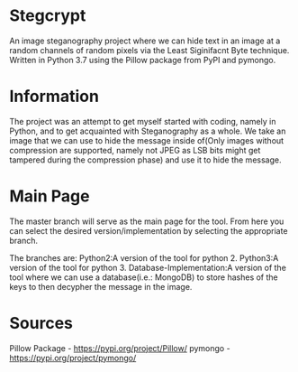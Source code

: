 # Stegcrypt
An image steganography project where we can hide text in an image at a random channels of random pixels via the Least Siginifacnt Byte technique. Written in Python 3.7 using the Pillow package from PyPI and pymongo.

# Information
The project was an attempt to get myself started with coding, namely in Python, and to get acquainted with Steganography as a whole.
We take an image that we can use to hide the message inside of(Only images without compression are supported, namely not JPEG as LSB bits might get tampered during the compression phase) and use it to hide the message.

# Main Page
The master branch will serve as the main page for the tool. From here you can select the desired version/implementation by selecting the appropriate branch.

The branches are:
Python2:A version of the tool for python 2.
Python3:A version of the tool for python 3.
Database-Implementation:A version of the tool where we can use a database(i.e.: MongoDB) to store hashes of the keys to then decypher the message in the image.

# Sources
Pillow Package - https://pypi.org/project/Pillow/
pymongo - https://pypi.org/project/pymongo/
